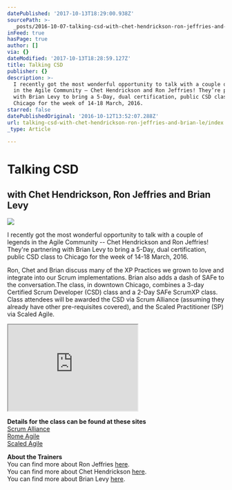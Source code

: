 ```yaml
---
datePublished: '2017-10-13T18:29:00.938Z'
sourcePath: >-
  _posts/2016-10-07-talking-csd-with-chet-hendrickson-ron-jeffries-and-brian-le.md
inFeed: true
hasPage: true
author: []
via: {}
dateModified: '2017-10-13T18:28:59.127Z'
title: Talking CSD
publisher: {}
description: >-
  I recently got the most wonderful opportunity to talk with a couple of legends
  in the Agile Community – Chet Hendrickson and Ron Jeffries! They’re partnering
  with Brian Levy to bring a 5-Day, dual certification, public CSD class to
  Chicago for the week of 14-18 March, 2016.
starred: false
datePublishedOriginal: '2016-10-12T13:52:07.288Z'
url: talking-csd-with-chet-hendrickson-ron-jeffries-and-brian-le/index.html
_type: Article

---
```

# Talking CSD

## with Chet Hendrickson, Ron Jeffries and Brian Levy
![](https://the-grid-user-content.s3-us-west-2.amazonaws.com/b0742304-a4ee-44b1-8680-2be57103948a.png)

I recently got the most wonderful opportunity to talk with a couple of legends in the Agile Community -- Chet Hendrickson and Ron Jeffries! They're partnering with Brian Levy to bring a 5-Day, dual certification, public CSD class to Chicago for the week of 14-18 March, 2016\.

Ron, Chet and Brian discuss many of the XP Practices we grown to love and integrate into our Scrum implementations. Brian also adds a dash of SAFe to the conversation.The class, in downtown Chicago, combines a 3-day Certified Scrum Developer (CSD) class and a 2-Day SAFe ScrumXP class. Class attendees will be awarded the CSD via Scrum Alliance (assuming they already have other pre-requisites covered), and the Scaled Practitioner (SP) via Scaled Agile.

<iframe src="https://the-grid.github.io/ed-userhtml/?g=eJxlUMtuwzAM-xXDwI6pkmFbgaHprxR-qI1QWQpsB1n29XPaW3ejSIGkdKJrdglNqRvjaL3miPnbiApaU3IYLcBUE392M7sN84HJl00OQRNg8hgBZyoaESjCxzAcj8MAE9JtqvDe97BSrBN8NVQnTAilOokuxy6RELiltqCfCqJNX5IXRwwbloeyJ-7KnJHVxR2KXlxsjlT2KVLGUEkFvAv3tdk2tgsuTAg1LwjWPKuMtnWx5lFmtEPfv7XjQlZmkttoRa0xjlnX68LcBEQxK_o71Vc26e8rpf92ygtzPsHzzec_ugqFUQ" height="200" style=""></iframe>

**Details for the class can be found at these sites**  
[Scrum Alliance ][0]  
[Rome Agile][1]  
[Scaled Agile][2]

**About the Trainers**  
You can find more about Ron Jeffries [here][3].  
You can find more about Chet Hendrickson [here][4].  
You can find more about Brian Levy [here][5].

[0]: http://certification.scrumalliance.org/courses/20160501
[1]: http://www.romeagile.com/index.php/training
[2]: https://www.eventbrite.com/e/technical-safe-xp-course-tickets-20959391103
[3]: http://ronjeffries.com/
[4]: http://www.hendricksonxp.com/
[5]: http://romeagile.com/
